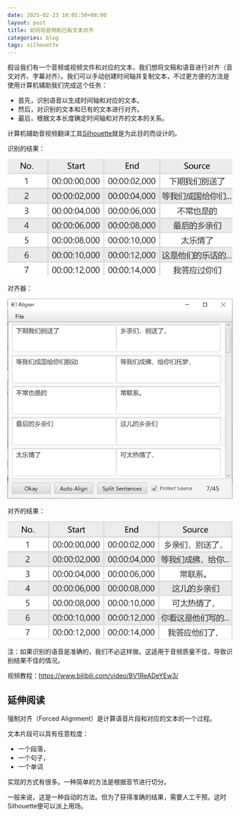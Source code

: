 ```yaml
---
date: 2025-02-23 10:01:50+08:00
layout: post
title: 如何将音频和已有文本对齐
categories: blog
tags: silhouette
---
```



假设我们有一个音频或视频文件和对应的文本，我们想将文稿和语音进行对齐（音文对齐、字幕对齐）。我们可以手动创建时间轴并复制文本，不过更方便的方法是使用计算机辅助我们完成这个任务：

* 首先，识别语音以生成时间轴和对应的文本。
* 然后，对识别的文本和已有的文本进行对齐。
* 最后，根据文本长度确定时间轴和对齐的文本的关系。


计算机辅助音视频翻译工具[Silhouette](/zh/silhouette/)就是为此目的而设计的。


识别的结果：

![识别的结果](/album/forced-alignment/recognized-result.jpg)


对齐器：

![对齐器](/album/forced-alignment/aligner.jpg)

对齐的结果：

![对齐的结果](/album/forced-alignment/aligned.jpg)

注：如果识别的语音是准确的，我们不必这样做。这适用于音频质量不佳，导致识别结果不佳的情况。

视频教程：<https://www.bilibili.com/video/BV1ReADeYEw3/>

## 延伸阅读

强制对齐（Forced Alignment）是计算语音片段和对应的文本的一个过程。

文本片段可以具有任意粒度：

* 一个段落，
* 一个句子，
* 一个单词

实现的方式有很多。一种简单的方法是根据音节进行切分。

一般来说，这是一种自动的方法。但为了获得准确的结果，需要人工干预。这时Silhouette便可以派上用场。

